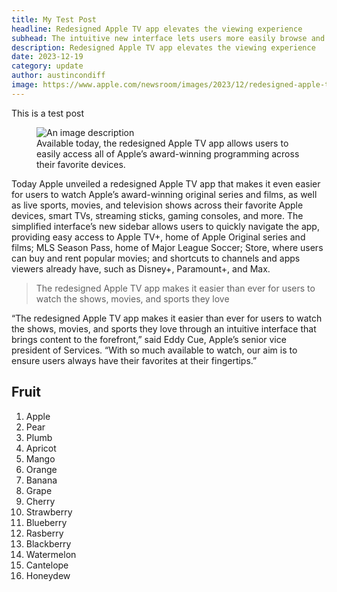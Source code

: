 ```yaml
---
title: My Test Post
headline: Redesigned Apple TV app elevates the viewing experience
subhead: The intuitive new interface lets users more easily browse and watch Apple Original series and films, as well as live sports, movies, and more
description: Redesigned Apple TV app elevates the viewing experience
date: 2023-12-19
category: update
author: austincondiff
image: https://www.apple.com/newsroom/images/2023/12/redesigned-apple-tv-app-simplifies-the-viewing-experience/article/Apple-TV-app-home-screen_big.jpg.large_2x.jpg
---
```


This is a test post

<figure>
  <img class="full-width" src="https://www.apple.com/newsroom/images/2023/12/redesigned-apple-tv-app-simplifies-the-viewing-experience/article/Apple-TV-app-home-screen_big.jpg.large_2x.jpg" alt="An image description">
  <figcaption>Available today, the redesigned Apple TV app allows users to easily access all of Apple’s award-winning programming across their favorite devices.</figcaption>
</figure>

Today Apple unveiled a redesigned Apple TV app that makes it even easier for users to watch Apple’s award-winning original series and films, as well as live sports, movies, and television shows across their favorite Apple devices, smart TVs, streaming sticks, gaming consoles, and more. The simplified interface’s new sidebar allows users to quickly navigate the app, providing easy access to Apple TV+, home of Apple Original series and films; MLS Season Pass, home of Major League Soccer; Store, where users can buy and rent popular movies; and shortcuts to channels and apps viewers already have, such as Disney+, Paramount+, and Max.

<blockquote>
The redesigned Apple TV app makes it easier than ever for users to watch the shows, movies, and sports they love
</blockquote>

“The redesigned Apple TV app makes it easier than ever for users to watch the shows, movies, and sports they love through an intuitive interface that brings content to the forefront,” said Eddy Cue, Apple’s senior vice president of Services. “With so much available to watch, our aim is to ensure users always have their favorites at their fingertips.”

## Fruit

1. Apple
2. Pear
3. Plumb
4. Apricot
5. Mango
6. Orange
7. Banana
8. Grape
9. Cherry
10. Strawberry
11. Blueberry
12. Rasberry
13. Blackberry
14. Watermelon
15. Cantelope
16. Honeydew
